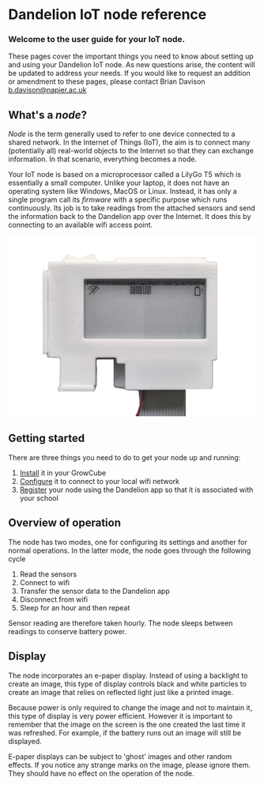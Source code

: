 # Dandelion IoT node reference

### Welcome to the user guide for your IoT node.

These pages cover the important things you need to know about setting up
and using your Dandelion IoT node. As new questions arise, the content will be
updated to address your needs. If you would like to request an addition or
amendment to these pages, please contact 
Brian Davison [b.davison@napier.ac.uk](mailto:b.davison@napier.ac.uk)

## What's a *node*?

*Node* is the term generally used to refer to one device connected to a shared 
network. In the Internet of Things (IoT), the aim is to connect many (potentially
all) real-world objects to the Internet so that they can exchange information.
In that scenario, everything becomes a node. 

Your IoT node is based on a microprocessor called a LilyGo T5 which is essentially
a small computer. Unlike your laptop, it does not have an operating system like
Windows, MacOS or Linux. Instead, it has only a single program call its *firmware*
with a specific purpose which runs continuously. Its job is to take readings from 
the attached sensors and send the information back to the Dandelion app over the 
Internet. It does this by connecting to an available wifi access point.

![T5 microprocessor#centred](img/T5.png)

## Getting started

There are three things you need to do to get your node up and running:

1. [Install](install.md) it in your GrowCube
2. [Configure](config.md) it to connect to your local wifi network
3. [Register](register.md) your node using the Dandelion app so that it is associated with your school

## Overview of operation

The node has two modes, one for configuring its settings and another for normal
operations. In the latter mode, the node goes through the following cycle

1. Read the sensors
2. Connect to wifi
3. Transfer the sensor data to the Dandelion app
4. Disconnect from wifi
5. Sleep for an hour and then repeat

Sensor reading are therefore taken hourly. The node sleeps between readings to
conserve battery power.

##  Display

The node incorporates an e-paper display. Instead of using a backlight to 
create an image, this type of display controls black and white particles to
create an image that relies on reflected light just like a printed image.

Because power is only required to change the image and not to maintain it, this
type of display is very power efficient. However it is important to remember
that the image on the screen is the one created the last time it was refreshed.
For example, if the battery runs out an image will still be displayed.

E-paper displays can be subject to 'ghost' images and other random effects. If
you notice any strange marks on the image, please ignore them. They should have
no effect on the operation of the node.
